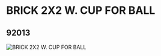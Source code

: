 # BRICK 2X2 W. CUP FOR BALL
## 92013
![BRICK 2X2 W. CUP FOR BALL](https://lc-www-live-s.legocdn.com/media/bricks/5/2/4619760.jpg)